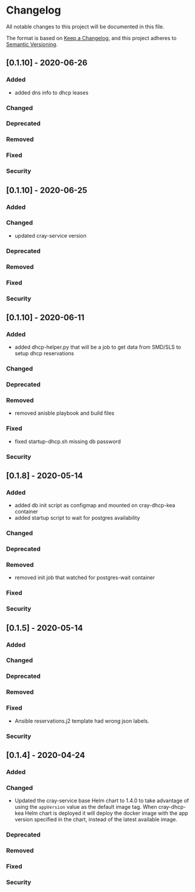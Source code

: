 # Changelog

All notable changes to this project will be documented in this file.

The format is based on [Keep a Changelog](https://keepachangelog.com/en/1.0.0/),
and this project adheres to [Semantic Versioning](https://semver.org/spec/v2.0.0.html).
## [0.1.10] - 2020-06-26

### Added
- added dns info to dhcp leases
### Changed

### Deprecated

### Removed
### Fixed
### Security
## [0.1.10] - 2020-06-25

### Added

### Changed
 - updated cray-service version
### Deprecated

### Removed
### Fixed
### Security
## [0.1.10] - 2020-06-11

### Added
- added dhcp-helper.py that will be a job to get data from SMD/SLS to setup dhcp reservations

### Changed

### Deprecated

### Removed
- removed anisble playbook and build files
### Fixed
 - fixed startup-dhcp.sh missing db password
### Security
## [0.1.8] - 2020-05-14

### Added
- added db init script as configmap and mounted on cray-dhcp-kea container
- added startup script to wait for postgres availability
### Changed

### Deprecated

### Removed
- removed init job that watched for postgres-wait container
### Fixed
### Security
## [0.1.5] - 2020-05-14

### Added

### Changed

### Deprecated

### Removed

### Fixed
- Ansible reservations.j2 template had wrong json labels.
### Security

## [0.1.4] - 2020-04-24

### Added

### Changed
- Updated the cray-service base Helm chart to 1.4.0 to take advantage of using the `appVersion` value as the default image tag. When cray-dhcp-kea Helm chart is deployed it will deploy the docker image with the app version specified in the chart, instead of the latest available image.

### Deprecated

### Removed

### Fixed

### Security